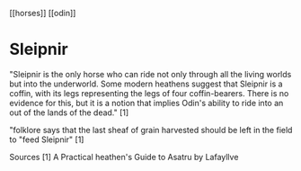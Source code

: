 [[horses]]
[[odin]]
# Sleipnir

"Sleipnir is the only horse who can ride not only through all the living worlds but into the underworld.  Some modern heathens suggest that Sleipnir is a coffin, with its legs representing the legs of four coffin-bearers.  There is no evidence for this, but it is a notion that implies Odin's ability to ride into an out of the lands of the dead." [1]

"folklore says that the last sheaf of grain harvested should be left in the field to "feed Sleipnir" [1]

Sources
[1] A Practical heathen's Guide to Asatru by Lafayllve